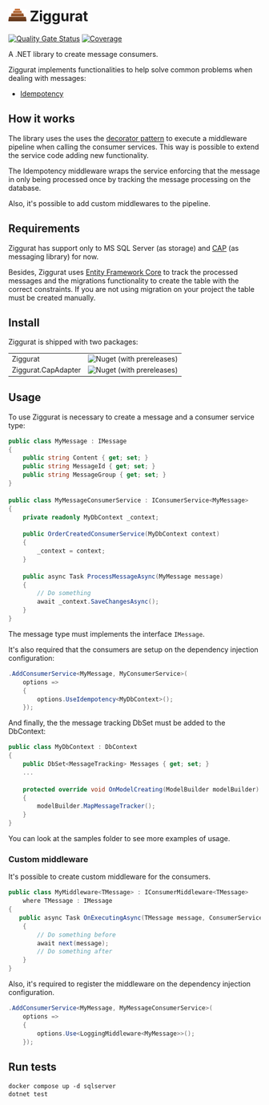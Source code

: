 # ![Ziggurat icon](./docs/icon.png) Ziggurat

[![Quality Gate Status](https://sonarcloud.io/api/project_badges/measure?project=rafaelpadovezi_Ziggurat&metric=alert_status)](https://sonarcloud.io/dashboard?id=rafaelpadovezi_Ziggurat)
[![Coverage](https://sonarcloud.io/api/project_badges/measure?project=rafaelpadovezi_Ziggurat&metric=coverage)](https://sonarcloud.io/dashboard?id=rafaelpadovezi_Ziggurat)

A .NET library to create message consumers.

Ziggurat implements functionalities to help solve common problems when dealing with messages:
- [Idempotency](https://microservices.io/patterns/communication-style/idempotent-consumer.html)

## How it works

The library uses the uses the [decorator pattern](https://refactoring.guru/design-patterns/decorator/csharp/example) to execute a middleware pipeline when calling the consumer services. This way is possible to extend the service code adding new functionality.

The Idempotency middleware wraps the service enforcing that the message in only being processed once by tracking the message processing on the database.

Also, it's possible to add custom middlewares to the pipeline.

## Requirements

Ziggurat has support only to MS SQL Server (as storage) and [CAP](https://cap.dotnetcore.xyz/) (as messaging library) for now. 

Besides, Ziggurat uses [Entity Framework Core](https://docs.microsoft.com/en-us/ef/core/) to track the processed messages and the migrations functionality to create the table with the correct constraints. If you are not using migration on your project the table must be created manually. 

## Install

Ziggurat is shipped with two packages:

|                     |                                                                                    |
|---------------------|------------------------------------------------------------------------------------|
| Ziggurat            | ![Nuget (with prereleases)](https://img.shields.io/nuget/vpre/Ziggurat)            |
| Ziggurat.CapAdapter | ![Nuget (with prereleases)](https://img.shields.io/nuget/vpre/Ziggurat.CapAdapter) |

## Usage

To use Ziggurat is necessary to create a message and a consumer service type:

```c#
public class MyMessage : IMessage
{
    public string Content { get; set; }
    public string MessageId { get; set; }
    public string MessageGroup { get; set; }
}

public class MyMessageConsumerService : IConsumerService<MyMessage>
{
    private readonly MyDbContext _context;

    public OrderCreatedConsumerService(MyDbContext context)
    {
        _context = context;
    }

    public async Task ProcessMessageAsync(MyMessage message)
    {
        // Do something
        await _context.SaveChangesAsync();
    }
} 
```

The message type must implements the interface `IMessage`.

It's also required that the consumers are setup on the dependency injection configuration:


```c#
.AddConsumerService<MyMessage, MyConsumerService>(
    options =>
    {
        options.UseIdempotency<MyDbContext>();
    });
```

And finally, the the message tracking DbSet must be added to the DbContext:

```c#
public class MyDbContext : DbContext
{
    public DbSet<MessageTracking> Messages { get; set; }
    ...

    protected override void OnModelCreating(ModelBuilder modelBuilder)
    {
        modelBuilder.MapMessageTracker();
    }
}
```

You can look at the samples folder to see more examples of usage.

### Custom middleware

It's possible to create custom middleware for the consumers.

```c#
public class MyMiddleware<TMessage> : IConsumerMiddleware<TMessage>
    where TMessage : IMessage
{
   public async Task OnExecutingAsync(TMessage message, ConsumerServiceDelegate<TMessage> next)
    {
        // Do something before
        await next(message);
        // Do something after
    }
}
```

Also, it's required to register the middleware on the dependency injection configuration.

```c#
.AddConsumerService<MyMessage, MyMessageConsumerService>(
    options =>
    {
        options.Use<LoggingMiddleware<MyMessage>>();
    });
```

## Run tests

```shell
docker compose up -d sqlserver
dotnet test
```
